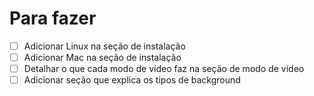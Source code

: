 # Para fazer
- [ ] Adicionar Linux na seção de instalação
- [ ] Adicionar Mac na seção de instalação
- [ ] Detalhar o que cada modo de vídeo faz na seção de modo de vídeo
- [ ] Adicionar seção que explica os tipos de background
